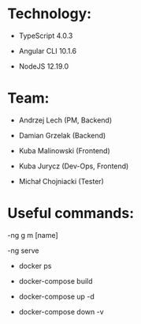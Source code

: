 # Technology:

* TypeScript 4.0.3

* Angular CLI 10.1.6

* NodeJS 12.19.0

# Team:

* Andrzej Lech (PM, Backend)

* Damian Grzelak (Backend)

* Kuba Malinowski (Frontend)

* Kuba Jurycz (Dev-Ops, Frontend)

* Michał Chojniacki (Tester)

# Useful commands:

-ng g m [name]

-ng serve

- docker ps

- docker-compose build

- docker-compose up -d

- docker-compose down -v

